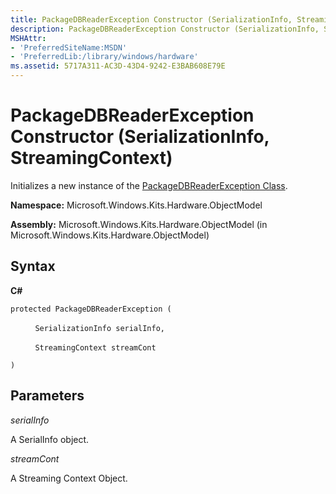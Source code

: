 ```yaml
---
title: PackageDBReaderException Constructor (SerializationInfo, StreamingContext)
description: PackageDBReaderException Constructor (SerializationInfo, StreamingContext)
MSHAttr:
- 'PreferredSiteName:MSDN'
- 'PreferredLib:/library/windows/hardware'
ms.assetid: 5717A311-AC3D-43D4-9242-E3BAB608E79E
---
```


# PackageDBReaderException Constructor (SerializationInfo, StreamingContext)


Initializes a new instance of the [PackageDBReaderException Class](packagedbreaderexception-class.md).

**Namespace:** Microsoft.Windows.Kits.Hardware.ObjectModel

**Assembly:** Microsoft.Windows.Kits.Hardware.ObjectModel (in Microsoft.Windows.Kits.Hardware.ObjectModel)

## <span id="Syntax"></span><span id="syntax"></span><span id="SYNTAX"></span>Syntax


**C#**

`protected PackageDBReaderException (`

          `SerializationInfo serialInfo,`

          `StreamingContext streamCont`

`)`

## <span id="Parameters"></span><span id="parameters"></span><span id="PARAMETERS"></span>Parameters


*serialInfo*

A SerialInfo object.

*streamCont*

A Streaming Context Object.

 

 







